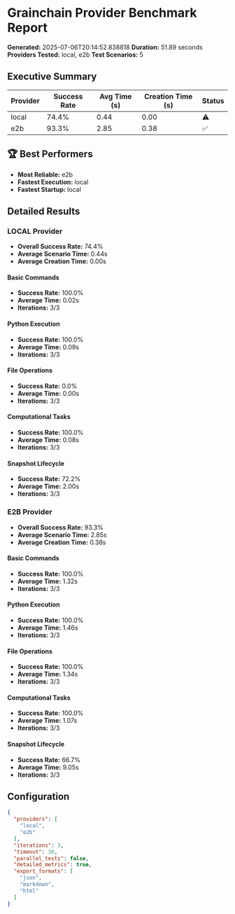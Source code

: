 # Grainchain Provider Benchmark Report

**Generated:** 2025-07-06T20:14:52.838818
**Duration:** 51.89 seconds
**Providers Tested:** local, e2b
**Test Scenarios:** 5

## Executive Summary

| Provider | Success Rate | Avg Time (s) | Creation Time (s) | Status |
|----------|--------------|--------------|-------------------|--------|
| local | 74.4% | 0.44 | 0.00 | ⚠️ |
| e2b | 93.3% | 2.85 | 0.38 | ✅ |

## 🏆 Best Performers

- **Most Reliable:** e2b
- **Fastest Execution:** local
- **Fastest Startup:** local

## Detailed Results

### LOCAL Provider

- **Overall Success Rate:** 74.4%
- **Average Scenario Time:** 0.44s
- **Average Creation Time:** 0.00s

#### Basic Commands
- **Success Rate:** 100.0%
- **Average Time:** 0.02s
- **Iterations:** 3/3

#### Python Execution
- **Success Rate:** 100.0%
- **Average Time:** 0.09s
- **Iterations:** 3/3

#### File Operations
- **Success Rate:** 0.0%
- **Average Time:** 0.00s
- **Iterations:** 3/3

#### Computational Tasks
- **Success Rate:** 100.0%
- **Average Time:** 0.08s
- **Iterations:** 3/3

#### Snapshot Lifecycle
- **Success Rate:** 72.2%
- **Average Time:** 2.00s
- **Iterations:** 3/3

### E2B Provider

- **Overall Success Rate:** 93.3%
- **Average Scenario Time:** 2.85s
- **Average Creation Time:** 0.38s

#### Basic Commands
- **Success Rate:** 100.0%
- **Average Time:** 1.32s
- **Iterations:** 3/3

#### Python Execution
- **Success Rate:** 100.0%
- **Average Time:** 1.46s
- **Iterations:** 3/3

#### File Operations
- **Success Rate:** 100.0%
- **Average Time:** 1.34s
- **Iterations:** 3/3

#### Computational Tasks
- **Success Rate:** 100.0%
- **Average Time:** 1.07s
- **Iterations:** 3/3

#### Snapshot Lifecycle
- **Success Rate:** 66.7%
- **Average Time:** 9.05s
- **Iterations:** 3/3

## Configuration

```json
{
  "providers": [
    "local",
    "e2b"
  ],
  "iterations": 3,
  "timeout": 30,
  "parallel_tests": false,
  "detailed_metrics": true,
  "export_formats": [
    "json",
    "markdown",
    "html"
  ]
}
```
